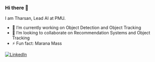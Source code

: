 ### Hi there 👋

I am Tharsan, Lead AI at PMU. 
<!--
**thad75/thad75** is a ✨ _special_ ✨ repository because its `README.md` (this file) appears on your GitHub profile.
-->


- 🔭 I’m currently working on Object Detection and Object Tracking
- 👯 I’m looking to collaborate on Recommendation Systems and Object Tracking
- ⚡ Fun fact: Marana Mass

[![LinkedIn](https://img.shields.io/badge/-LinkedIn-0077B5?style=for-the-badge&logo=LinkedIn&logoColor=white)](https://www.linkedin.com/in/tharsansenthivel/)

